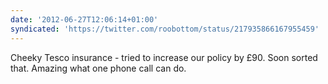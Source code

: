 ```yaml
---
date: '2012-06-27T12:06:14+01:00'
syndicated: 'https://twitter.com/roobottom/status/217935866167955459'
---
```

Cheeky Tesco insurance - tried to increase our policy by £90. Soon sorted that. Amazing what one phone call can do.
